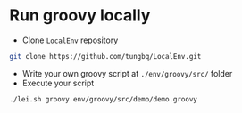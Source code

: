 # Run groovy locally

- Clone `LocalEnv` repository

```bash
git clone https://github.com/tungbq/LocalEnv.git
```

- Write your own groovy script at `./env/groovy/src/` folder
- Execute your script

```bash
./lei.sh groovy env/groovy/src/demo/demo.groovy
```
